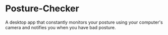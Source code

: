 # Posture-Checker
A desktop app that constantly monitors your posture using your computer's camera and notifies you when you have bad posture.
